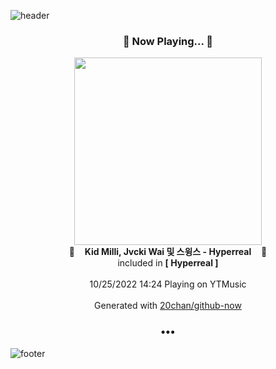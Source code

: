 ![header](https://capsule-render.vercel.app/api?type=wave&height=170&section=header&text=Hi.%20I'm%20SHIFT&fontColor=090707&fontAlignX=45&fontAlignY=65&fontSize=100)

<h3 align="center">🎵 Now Playing... 🎵</h3>
<p align="center">
  <a href="https://music.youtube.com/watch?v=dZpiFlmtF1o">
    <img width="300" src="https://lh3.googleusercontent.com/mNesVQeIz1FLPcmHOh9pio9Y6Sjx0_r9a-k96WU4W60o_mJWnPKCwaakvj0l5OhjCoSN5adE0CEoXULPgA">
  </a>
  <br>
  🎵&nbsp&nbsp&nbsp <b>Kid Milli, Jvcki Wai 및 스윙스 - Hyperreal</b> &nbsp&nbsp&nbsp🎵
  <br>
  included in <b>[ Hyperreal ]</b>
  
  <br />
  <br />
  10/25/2022 14:24 Playing on YTMusic
  <br />
  <br />
  Generated with <a href="https://github.com/20chan/github-now">20chan/github-now</a>
</p>

<h3 align="center">•••</h3>

![footer](https://capsule-render.vercel.app/api?type=wave&height=150&section=footer)
